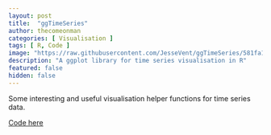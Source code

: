```yaml
---
layout: post
title:  "ggTimeSeries"
author: thecomeonman
categories: [ Visualisation ]
tags: [ R, Code ]
image: "https://raw.githubusercontent.com/JesseVent/ggTimeSeries/581fa14a6bbf71dd1c30190244ffdce9646900e1/README_files/figure-markdown_strict/calendar_heatmap-1.png"
description: "A ggplot library for time series visualisation in R"
featured: false
hidden: false
---
```


Some interesting and useful visualisation helper functions for time series data.

[Code here](https://github.com/thecomeonman/ggTimeSeries)